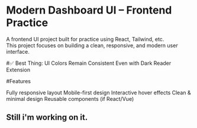 # Modern Dashboard UI – Frontend Practice

 A frontend UI project built for practice using  React, Tailwind, etc.  
This project focuses on building a clean, responsive, and modern user interface.

#✅ Best Thing: UI Colors Remain Consistent Even with Dark Reader Extension
 
 #Features
 
 Fully responsive layout
 Mobile-first design 
 Interactive hover effects
 Clean & minimal design
 Reusable components (if React/Vue)
 
 
## Still i'm working on it.

 
